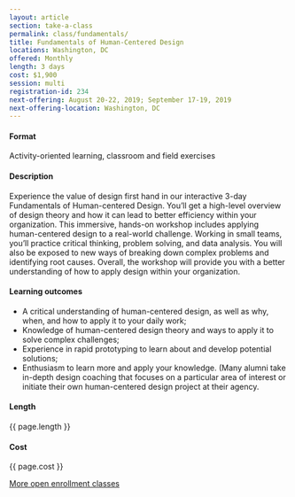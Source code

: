 ```yaml
---
layout: article
section: take-a-class
permalink: class/fundamentals/
title: Fundamentals of Human-Centered Design
locations: Washington, DC
offered: Monthly
length: 3 days
cost: $1,900
session: multi
registration-id: 234
next-offering: August 20-22, 2019; September 17-19, 2019
next-offering-location: Washington, DC
---
```


#### Format

Activity-oriented learning, classroom and field exercises

#### Description

Experience the value of design first hand in our interactive 3-day Fundamentals of Human-centered Design. You’ll get a high-level overview of design theory and how it can lead to better efficiency within your organization. This immersive, hands-on workshop includes applying human-centered design to a real-world challenge. Working in small teams, you’ll practice critical thinking, problem solving, and data analysis. You will also be exposed to new ways of breaking down complex problems and identifying root causes. Overall, the workshop will provide you with a better understanding of how to apply design within your organization.

#### Learning outcomes

*	A critical understanding of human-centered design, as well as why, when, and how to apply it to your daily work;
*	Knowledge of human-centered design theory and ways to apply it to solve complex challenges;
*	Experience in rapid prototyping to learn about and develop potential solutions;
*	Enthusiasm to learn more and apply your knowledge. (Many alumni take in-depth design coaching that focuses on a particular area of interest or initiate their own human-centered design project at their agency.

#### Length

{{ page.length }}

#### Cost

{{ page.cost }}

[More open enrollment classes](../../take-a-class/open-enrollment-classes/)
